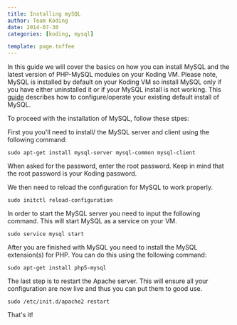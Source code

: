 ```yaml
---
title: Installing mySQL
author: Team Koding
date: 2014-07-30
categories: [koding, mysql]

template: page.toffee
---
```


In this guide we will cover the basics on how you can install MySQL and the latest version of PHP-MySQL modules on your Koding VM. Please note, MySQL is installed by default on your Koding VM so install MySQL only if you have either uninstalled it or if your MySQL install is not working. This [guide][mysql] describes how to configure/operate your existing default install of MySQL.

To proceed with the installation of MySQL, follow these stpes:

First you you'll need to install/ the MySQL server and client using the following command:

``` 
sudo apt-get install mysql-server mysql-common mysql-client
```

When asked for the password, enter the root password. Keep in mind that the root password is your Koding password.

We then need to reload the configuration for MySQL to work properly.

```
sudo initctl reload-configuration
```

In order to start the MySQL server you need to input the following command. This will start MySQL as a service on your VM.

```
sudo service mysql start
```

After you are finished with MySQL you need to install the MySQL extension(s) for PHP. You can do this using the following command:

```
sudo apt-get install php5-mysql
```

The last step is to restart the Apache server. This will ensure all your configuration are now live and thus you can put them to good use.

```
sudo /etc/init.d/apache2 restart
```

That's it!

[mysql]: http://learn.koding.com/guides/mysql-on-koding/
